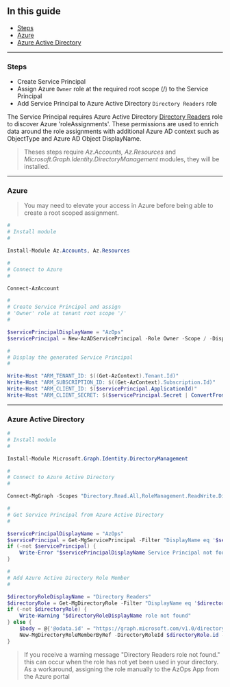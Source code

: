 ## In this guide

- [Steps](#steps)
- [Azure](#azure)
- [Azure Active Directory](#azure-active-directory)

---

### Steps

- Create Service Principal
- Assign Azure `Owner` role at the required root scope (/) to the Service Principal
- Add Service Principal to Azure Active Directory `Directory Readers` role

The Service Principal requires Azure Active Directory [Directory Readers](https://docs.microsoft.com/en-us/azure/active-directory/roles/permissions-reference#directory-readers) role to discover Azure 'roleAssignments'. These permissions are used to enrich data around the role assignments with additional Azure AD context such as ObjectType and Azure AD Object DisplayName.

> Theses steps require _Az.Accounts, Az.Resources_ and _Microsoft.Graph.Identity.DirectoryManagement_ modules, they will be installed.

---

### Azure

> You may need to elevate your access in Azure before being able to create a root scoped assignment.

```powershell
#
# Install module
#

Install-Module Az.Accounts, Az.Resources

#
# Connect to Azure
#

Connect-AzAccount

#
# Create Service Principal and assign
# 'Owner' role at tenant root scope '/'
#

$servicePrincipalDisplayName = "AzOps"
$servicePrincipal = New-AzADServicePrincipal -Role Owner -Scope / -DisplayName $servicePrincipalDisplayName

#
# Display the generated Service Principal
#

Write-Host "ARM_TENANT_ID: $((Get-AzContext).Tenant.Id)"
Write-Host "ARM_SUBSCRIPTION_ID: $((Get-AzContext).Subscription.Id)"
Write-Host "ARM_CLIENT_ID: $($servicePrincipal.ApplicationId)"
Write-Host "ARM_CLIENT_SECRET: $($servicePrincipal.Secret | ConvertFrom-SecureString -AsPlainText)"
```

---

### Azure Active Directory

```powershell
#
# Install module
#

Install-Module Microsoft.Graph.Identity.DirectoryManagement

#
# Connect to Azure Active Directory
#

Connect-MgGraph -Scopes "Directory.Read.All,RoleManagement.ReadWrite.Directory"

#
# Get Service Principal from Azure Active Directory
#

$servicePrincipalDisplayName = "AzOps"
$servicePrincipal = Get-MgServicePrincipal -Filter "DisplayName eq '$servicePrincipalDisplayName'"
if (-not $servicePrincipal) {
    Write-Error "$servicePrincipalDisplayName Service Principal not found"
}

#
# Add Azure Active Directory Role Member
#

$directoryRoleDisplayName = "Directory Readers"
$directoryRole = Get-MgDirectoryRole -Filter "DisplayName eq '$directoryRoleDisplayName'"
if (-not $directoryRole) {
    Write-Warning "$directoryRoleDisplayName role not found"
} else {
    $body = @{'@odata.id' = "https://graph.microsoft.com/v1.0/directoryObjects/$($servicePrincipal.Id)"}
    New-MgDirectoryRoleMemberByRef -DirectoryRoleId $directoryRole.id -BodyParameter $body
}
```

> If you receive a warning message "Directory Readers role not found."  this can occur when the role has not yet been used in your directory.
> As a workaround, assigning the role manually to the AzOps App from the Azure portal
